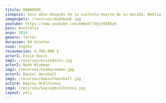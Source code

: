 ```yaml
---
titulo: BABADOOK
sinopsis: Seis años después de la violenta muerte de su marido, Amelia (Essie Davis) no se ha recuperado todavía, pero tiene que educar a Samuel (Noah Wiseman), su hijo de seis años, que vive aterrorizado por un monstruo que se le aparece en sueños y amenaza con matarlos. Cuando un inquietante libro de cuentos llamado “The Babadook” aparece en su casa, Samuel llega al convencimiento de que el Babadook es la criatura con la que ha estado soñando. Entonces sus alucinaciones se hacen incontrolables y su conducta, impredecible y violenta. Amelia, cada vez más asustada, se ve forzada a medicarle. Pero, de repente, empieza a sentir a su alrededor una presencia siniestra que la lleva a pensar que los temores de su hijo podrían ser reales.
imagenpeli: /recursos/badabook.jpg
youtube: https://www.youtube.com/embed/lVgjx93X6y8
pais: Australia
anyo: 2014
genero: Terror
duracion: 94 minutos
vose: Inglés
recaudacion: 6.700.000 $
actor1: Essie Davis
img1: /recursos/essiedavis.jpg
actor2: Noah Wiseman
img2: /recursos/noahwiseman.jpg
actor3: Daniel Henshall
img3: /recursos/danielhenshall.jpg
actor4: Hayley McElhinney
img4: /recursos/hayleymcelhinney.jpg
layout: peli
---
```

